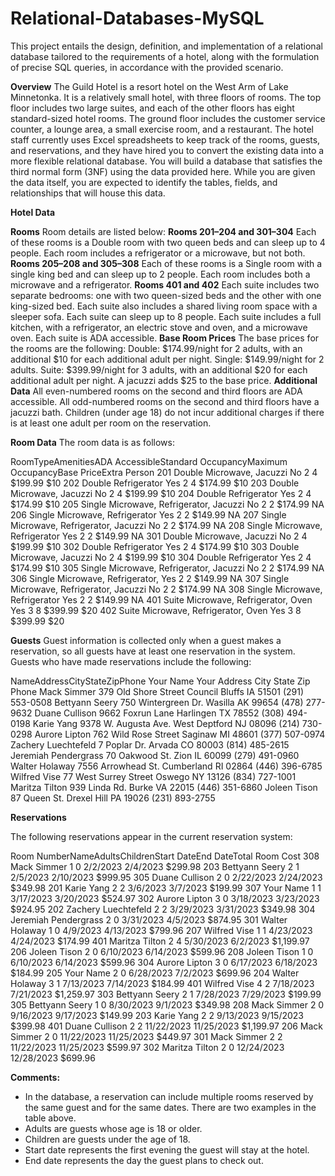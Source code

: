 # Relational-Databases-MySQL
This project entails the design, definition, and implementation of a relational database tailored to the requirements of a hotel, along with the formulation of precise SQL queries, in accordance with the provided scenario.

**Overview**
The Guild Hotel is a resort hotel on the West Arm of Lake Minnetonka. It is a relatively small hotel, with three floors of rooms. The top floor includes two large suites, and each of the other floors has eight standard-sized hotel rooms. The ground floor includes the customer service counter, a lounge area, a small exercise room, and a restaurant. The hotel staff currently uses Excel spreadsheets to keep track of the rooms, guests, and reservations, and they have hired you to convert the existing data into a more flexible relational database.
You will build a database that satisfies the third normal form (3NF) using the data provided here. While you are given the data itself, you are expected to identify the tables, fields, and relationships that will house this data.

**Hotel Data**

**Rooms**
Room details are listed below:
**Rooms 201–204 and 301–304**
Each of these rooms is a Double room with two queen beds and can sleep up to 4 people.
Each room includes a refrigerator or a microwave, but not both.
**Rooms 205–208 and 305–308**
Each of these rooms is a Single room with a single king bed and can sleep up to 2 people.
Each room includes both a microwave and a refrigerator.
**Rooms 401 and 402**
Each suite includes two separate bedrooms: one with two queen-sized beds and the other with one king-sized bed.
Each suite also includes a shared living room space with a sleeper sofa.
Each suite can sleep up to 8 people.
Each suite includes a full kitchen, with a refrigerator, an electric stove and oven, and a microwave oven.
Each suite is ADA accessible.
**Base Room Prices**
The base prices for the rooms are the following:
Double: $174.99/night for 2 adults, with an additional $10 for each additional adult per night.
Single: $149.99/night for 2 adults.
Suite: $399.99/night for 3 adults, with an additional $20 for each additional adult per night.
A jacuzzi adds $25 to the base price.
**Additional Data**
All even-numbered rooms on the second and third floors are ADA accessible.
All odd-numbered rooms on the second and third floors have a jacuzzi bath.
Children (under age 18) do not incur additional charges if there is at least one adult per room on the reservation.

**Room Data**
The room data is as follows:

RoomTypeAmenitiesADA AccessibleStandard OccupancyMaximum OccupancyBase PriceExtra Person
201	Double	Microwave, Jacuzzi	No	2	4	$199.99	$10
202	Double	Refrigerator	Yes	2	4	$174.99	$10
203	Double	Microwave, Jacuzzi	No	2	4	$199.99	$10
204	Double	Refrigerator	Yes	2	4	$174.99	$10
205	Single	Microwave, Refrigerator, Jacuzzi	No	2	2	$174.99	NA
206	Single	Microwave, Refrigerator	Yes	2	2	$149.99	NA
207	Single	Microwave, Refrigerator, Jacuzzi	No	2	2	$174.99	NA
208	Single	Microwave, Refrigerator	Yes	2	2	$149.99	NA
301	Double	Microwave, Jacuzzi	No	2	4	$199.99	$10
302	Double	Refrigerator	Yes	2	4	$174.99	$10
303	Double	Microwave, Jacuzzi	No	2	4	$199.99	$10
304	Double	Refrigerator	Yes	2	4	$174.99	$10
305	Single	Microwave, Refrigerator, Jacuzzi	No	2	2	$174.99	NA
306	Single	Microwave, Refrigerator,	Yes	2	2	$149.99	NA
307	Single	Microwave, Refrigerator, Jacuzzi	No	2	2	$174.99	NA
308	Single	Microwave, Refrigerator	Yes	2	2	$149.99	NA
401	Suite	Microwave, Refrigerator, Oven	Yes	3	8	$399.99	$20
402	Suite	Microwave, Refrigerator, Oven	Yes	3	8	$399.99	$20

**Guests**
Guest information is collected only when a guest makes a reservation, so all guests have at least one reservation in the system. Guests who have made reservations include the following:

NameAddressCityStateZipPhone
Your Name	Your Address	City	State	Zip	Phone
Mack Simmer	379 Old Shore Street	Council Bluffs	IA	51501	(291) 553-0508
Bettyann Seery	750 Wintergreen Dr.	Wasilla	AK	99654	(478) 277-9632
Duane Cullison	9662 Foxrun Lane	Harlingen	TX	78552	(308) 494-0198
Karie Yang	9378 W. Augusta Ave.	West Deptford	NJ	08096	(214) 730-0298
Aurore Lipton	762 Wild Rose Street	Saginaw	MI	48601	(377) 507-0974
Zachery Luechtefeld	7 Poplar Dr.	Arvada	CO	80003	(814) 485-2615
Jeremiah Pendergrass	70 Oakwood St.	Zion	IL	60099	(279) 491-0960
Walter Holaway	7556 Arrowhead St.	Cumberland	RI	02864	(446) 396-6785
Wilfred Vise	77 West Surrey Street	Oswego	NY	13126	(834) 727-1001
Maritza Tilton	939 Linda Rd.	Burke	VA	22015	(446) 351-6860
Joleen Tison	87 Queen St.	Drexel Hill	PA	19026	(231) 893-2755

**Reservations**

The following reservations appear in the current reservation system:

Room NumberNameAdultsChildrenStart DateEnd DateTotal Room Cost
308	Mack Simmer	1	0	2/2/2023	2/4/2023	$299.98
203	Bettyann Seery	2	1	2/5/2023	2/10/2023	$999.95
305	Duane Cullison	2	0	2/22/2023	2/24/2023	$349.98
201	Karie Yang	2	2	3/6/2023	3/7/2023	$199.99
307	Your Name	1	1	3/17/2023	3/20/2023	$524.97
302	Aurore Lipton	3	0	3/18/2023	3/23/2023	$924.95
202	Zachery Luechtefeld	2	2	3/29/2023	3/31/2023	$349.98
304	Jeremiah Pendergrass	2	0	3/31/2023	4/5/2023	$874.95
301	Walter Holaway	1	0	4/9/2023	4/13/2023	$799.96
207	Wilfred Vise	1	1	4/23/2023	4/24/2023	$174.99
401	Maritza Tilton	2	4	5/30/2023	6/2/2023	$1,199.97
206	Joleen Tison	2	0	6/10/2023	6/14/2023	$599.96
208	Joleen Tison	1	0	6/10/2023	6/14/2023	$599.96
304	Aurore Lipton	3	0	6/17/2023	6/18/2023	$184.99
205	Your Name	2	0	6/28/2023	7/2/2023	$699.96
204	Walter Holaway	3	1	7/13/2023	7/14/2023	$184.99
401	Wilfred Vise	4	2	7/18/2023	7/21/2023	$1,259.97
303	Bettyann Seery	2	1	7/28/2023	7/29/2023	$199.99
305	Bettyann Seery	1	0	8/30/2023	9/1/2023	$349.98
208	Mack Simmer	2	0	9/16/2023	9/17/2023	$149.99
203	Karie Yang	2	2	9/13/2023	9/15/2023	$399.98
401	Duane Cullison	2	2	11/22/2023	11/25/2023	$1,199.97
206	Mack Simmer	2	0	11/22/2023	11/25/2023	$449.97
301	Mack Simmer	2	2	11/22/2023	11/25/2023	$599.97
302	Maritza Tilton	2	0	12/24/2023	12/28/2023	$699.96

**Comments:**
- In the database, a reservation can include multiple rooms reserved by the same guest and for the same dates. There are two examples in the table above.
- Adults are guests whose age is 18 or older.
- Children are guests under the age of 18.
- Start date represents the first evening the guest will stay at the hotel.
- End date represents the day the guest plans to check out.
